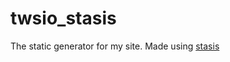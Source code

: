# twsio_stasis

The static generator for my site. Made using [stasis](https://github.com/magnars/stasis)
